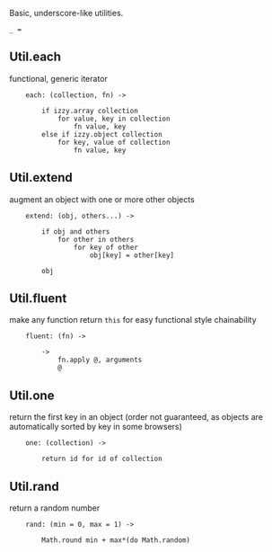 Basic, underscore-like utilities.
	
	_ =

## Util.each
functional, generic iterator

		each: (collection, fn) ->

			if izzy.array collection
				for value, key in collection
					fn value, key
			else if izzy.object collection
				for key, value of collection
					fn value, key

## Util.extend
augment an object with one or more other objects

		extend: (obj, others...) ->

			if obj and others
				for other in others
					for key of other
						obj[key] = other[key]

			obj

## Util.fluent
make any function return `this` for easy functional style chainability

		fluent: (fn) ->

			->
				fn.apply @, arguments
				@

## Util.one
return the first key in an object (order not guaranteed, as objects are automatically sorted by key in some browsers)

		one: (collection) ->

			return id for id of collection

## Util.rand
return a random number

		rand: (min = 0, max = 1) ->

			Math.round min + max*(do Math.random)